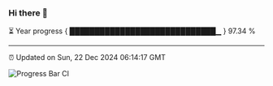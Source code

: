 ### Hi there 👋

⏳ Year progress { █████████████████████████████▁ } 97.34 %

---

⏰ Updated on Sun, 22 Dec 2024 06:14:17 GMT

![Progress Bar CI](https://github.com/code-lakshay/GitHub-Actions-Demo/workflows/Progress%20Bar%20CI/badge.svg)
